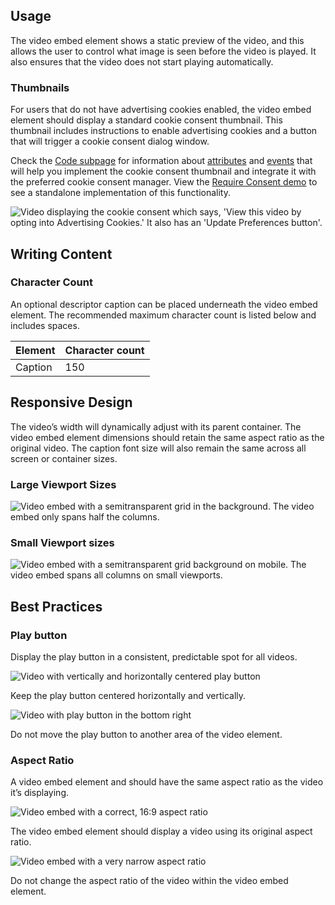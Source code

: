 ## Usage 

The video embed element shows a static preview of the video, and this allows the user to control what image is seen before the video is played. It also ensures that the video does not start playing automatically.

### Thumbnails

For users that do not have advertising cookies enabled, the video embed element should display a standard cookie consent thumbnail. This thumbnail includes instructions to enable advertising cookies and a button that will trigger a cookie consent dialog window.

Check the [Code subpage](/elements/video-embed/code/) for information about [attributes](/elements/video-embed/code/#rh-video-embed) and [events](/elements/video-embed/code/#rh-video-embed) that will help you implement the cookie consent thumbnail and integrate it with the preferred cookie consent manager. View the [Require Consent demo](/elements/video-embed/demo/require-consent/) to see a standalone implementation of this functionality.

<uxdot-example width-adjustment="555px">
  <img src="{{ '../video-require-consent.svg' | url }}" alt="Video displaying the cookie consent which says, 'View this video by opting into Advertising Cookies.' It also has an 'Update Preferences button'.">
</uxdot-example>

## Writing Content

### Character Count

An optional descriptor caption can be placed underneath the video embed element. The recommended maximum character count is listed below and includes spaces.

<rh-table>
  <table>
    <thead>
      <tr>
        <th scope="col" data-label="Element">Element</th>
        <th scope="col" data-label="Character count">Character count</th>
      </tr>
    </thead>
    <tbody>
        <tr>
          <td data-label="Element">Caption</td>
          <td data-label="Character count">150</td>
        </tr>
    </tbody>
  </table>
</rh-table>

## Responsive Design

The video’s width will dynamically adjust with its parent container. The video embed element dimensions should retain the same aspect ratio as the original video. The caption font size will also remain the same across all screen or container sizes.

### Large Viewport Sizes

<img src="{{ '../video-grid-lg-viewports.svg' | url }}" alt="Video embed with a semitransparent grid in the background. The video embed only spans half the columns.">

### Small Viewport sizes

<img src="{{ '../video-grid-sm-viewports.svg' | url }}" alt="Video embed with a semitransparent grid background on mobile. The video embed spans all columns on small viewports.">

## Best Practices

### Play button

Display the play button in a consistent, predictable spot for all videos.

<div class="grid xs-two-columns">
  <uxdot-best-practice do>
    <uxdot-example color-palette="lightest" width-adjustment="420px" slot="image">
      <img src="{{ '../guidelines-best-practice-1-do.svg' | url }}" alt="Video with vertically and horizontally centered play button">
    </uxdot-example>
    <p>Keep the play button centered horizontally and vertically.</p>
  </uxdot-best-practice>

  <uxdot-best-practice dont>
    <uxdot-example color-palette="lightest" width-adjustment="420px" slot="image">
      <img src="{{ '../guidelines-best-practice-1-dont.svg' | url }}" alt="Video with play button in the bottom right">
    </uxdot-example>
    <p>Do not move the play button to another area of the video element.</p>
  </uxdot-best-practice>
</div>


### Aspect Ratio

A video embed element and should have the same aspect ratio as the video it’s displaying.

<div class="grid xs-two-columns">
  <uxdot-best-practice do>
    <uxdot-example color-palette="lightest" width-adjustment="420px" slot="image">
      <img src="{{ '../guidelines-best-practice-2-do.svg' | url }}" alt="Video embed with a correct, 16:9 aspect ratio">
    </uxdot-example>
    <p>The video embed element should display a video using its original aspect ratio.</p>
  </uxdot-best-practice>

  <uxdot-best-practice dont>
    <uxdot-example color-palette="lightest" width-adjustment="420px" slot="image">
      <img src="{{ '../guidelines-best-practice-2-dont.svg' | url }}" alt="Video embed with a very narrow aspect ratio">
    </uxdot-example>
    <p>Do not change the aspect ratio of the video within the video embed element.</p>
  </uxdot-best-practice>
</div>
